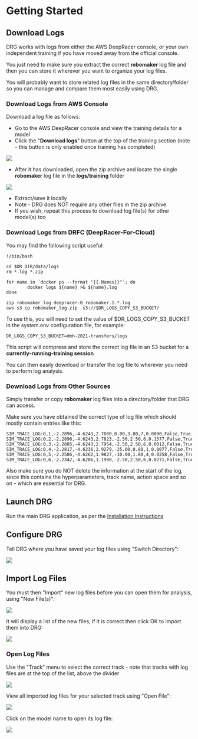 # Getting Started

## Download Logs

DRG works with logs from either the AWS DeepRacer console, or your own independent training if you have moved away from the official console.

You just need to make sure you extract the correct **robomaker** log file and then you can store it wherever you want to organize your log files.

You will probably want to store related log files in the same directory/folder so you can manage and compare them most easily using DRG.

### Download Logs from AWS Console

Download a log file as follows:
* Go to the AWS DeepRacer console and view the training details for a model
* Click the "**Download logs**" button at the top of the training section (note - this button is only enabled once training has completed)

![](pictures/download_logs.png)

* After it has downloaded, open the zip archive and locate the single **robomaker** log file in the **logs/training** folder

![](pictures/find_correct_log_file.png)

* Extract/save it locally
* Note - DRG does NOT require any other files in the zip archive
* If you wish, repeat this process to download log file(s) for other model(s) too

### Download Logs from DRFC (DeepRacer-For-Cloud)

You may find the following script useful:

    !/bin/bash

    cd $DR_DIR/data/logs
    rm *.log *.zip

    for name in `docker ps --format "{{.Names}}"`; do
            docker logs ${name} >& ${name}.log
    done

    zip robomaker_log deepracer-0_robomaker.1.*.log
    aws s3 cp robomaker_log.zip  s3://$DR_LOGS_COPY_S3_BUCKET/
    
To use this, you will need to set the value of $DR_LOGS_COPY_S3_BUCKET in the system.env configuration file, for example:

    DR_LOGS_COPY_S3_BUCKET=dmh-2021-transfers/logs
    
This script will compress and store the correct log file in an S3 bucket for a **currently-running-training session**

You can then easily download or transfer the log file to wherever you need to perform log analysis.

### Download Logs from Other Sources

Simply transfer or copy **robomaker** log files into a directory/folder that DRG can access.

Make sure you have obtained the correct type of log file which should mostly contain entries like this:

    SIM_TRACE_LOG:0,1,-2.2896,-4.6243,2.7800,0.00,3.80,7,0.0000,False,True,0.1577,0,89.24,35.413,prepare,0.00
    SIM_TRACE_LOG:0,2,-2.2896,-4.6243,2.7823,-2.50,2.50,6,0.1577,False,True,0.1577,0,89.24,35.462,in_progress,0.00
    SIM_TRACE_LOG:0,3,-2.2885,-4.6243,2.7954,-2.50,2.50,6,0.0012,False,True,0.1588,0,89.24,35.526,in_progress,0.00
    SIM_TRACE_LOG:0,4,-2.2817,-4.6236,2.9279,-25.00,0.80,1,0.0077,False,True,0.1665,0,89.24,35.583,in_progress,0.00
    SIM_TRACE_LOG:0,5,-2.2586,-4.6262,1.9827,-10.00,1.80,4,0.0258,False,True,0.1922,1,89.24,35.63,in_progress,0.00
    SIM_TRACE_LOG:0,6,-2.2342,-4.6286,1.1980,-2.50,2.50,6,0.0271,False,True,0.2194,1,89.24,35.703,in_progress,0.00

Also make sure you do NOT delete the information at the start of the log, since this contains the hyperparameters, track name, action space and so on - which are essential for DRG.

## Launch DRG
Run the main DRG application, as per the [Installation Instructions](installation.md#launch-deep-racer-guru)

## Configure DRG
Tell DRG where you have saved your log files using "Switch Directory":

![](pictures/file_menu_switch_directory.png)

## Import Log Files
You must then "Import" new log files before you can open them for analysis, using "New File(s)":

![](pictures/file_menu_new_files.png)

It will display a list of the new files, if it is correct then click OK to import them into DRG:

![](pictures/import_new_log_files.png)


### Open Log Files
Use the "Track" menu to select the correct track - note that tracks with log files are at the top of the list, above the divider
  
![](pictures/choose_track.png)

View all imported log files for your selected track using "Open File":

![](pictures/file_menu_open_files.png)

Click on the model name to open its log file:

![](pictures/choose_file_to_open.png)


